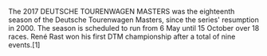 The 2017 DEUTSCHE TOURENWAGEN MASTERS was the eighteenth season of the Deutsche Tourenwagen Masters, since the series' resumption in 2000. The season is scheduled to run from 6 May until 15 October over 18 races. René Rast won his first DTM championship after a total of nine events.[1]
